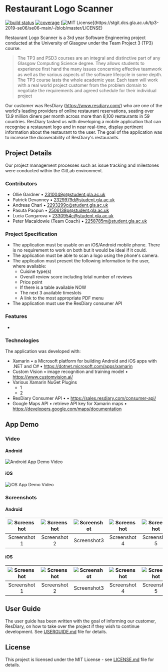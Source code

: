 # Restaurant Logo Scanner 
[![build status](https://stgit.dcs.gla.ac.uk/tp3-2019-se06/se06-main/badges/master/pipeline.svg)](https://stgit.dcs.gla.ac.uk/tp3-2019-se06/se06-main/commits/master)
[![coverage](https://stgit.dcs.gla.ac.uk/tp3-2019-se06/se06-main/badges/master/coverage.svg)](https://stgit.dcs.gla.ac.uk/tp3-2019-se06/se06-main/commits/master)
[![MIT License](https://img.shields.io/apm/l/atomic-design-ui.svg?)](https://stgit.dcs.gla.ac.uk/tp3-2019-se06/se06-main/-/blob/master/LICENSE)

Restaurant Logo Scanner is a 3rd year Software Engineering project conducted at the University of Glasgow under the Team Project 3 (TP3) course.

> The TP3 and PSD3 courses are an integral and distinctive part of any Glasgow Computing Science degree. They allows students to experience ﬁrst hand the many issues concerning eﬀective teamwork as well as the various aspects of the software lifecycle in some depth. The TP3 course lasts the whole academic year. Each team will work with a real world project customer from the problem domain to negotiate the requirements and agreed schedule for their individual project

Our customer was ResDiary (https://www.resdiary.com/) who are one of the world's leading providers of online restaurant reservations, seating over 13.9 million diners per month across more than 8,100 restaurants in 59 countries. ResDiary tasked us with developing a mobile application that can recognise a restaurant logo and in near real-time, display pertinent information about the restaurant to the user. The goal of the application was to increase the dicoverability of ResDiary's restaurants.

## Project Details
Our project management processes such as issue tracking and milestones were conducted within the GitLab environment.

### Contributors
* Ollie Gardner • 2310049g@student.gla.ac.uk  
* Patrick Devanney • 2329979d@student.gla.ac.uk  
* Andreas Chari • 2293299c@student.gla.ac.uk  
* Pasuta Paopun • 2506138p@student.gla.ac.uk  
* Lucia Cangarova • 2330954c@student.gla.ac.uk  
* Peter Macaldowie (Team Coach) • 2258785m@student.gla.ac.uk  

### Project Specification
* The application must be usable on an iOS/Android mobile phone. There is no requirement to work on both but it would be ideal if it could.
* The application must be able to scan a logo using the phone's camera. 
* The application must present the following information to the user, where available:
    * Cuisine type(s)
    * Overall review score including total number of reviews
    * Price point
    * If there is a table available NOW
    * The next 3 available timeslots
    * A link to the most appropriate PDF menu
* The application must use the ResDiary consumer API

### Features
*

### Technologies
The application was developed with:
* Xamarin • a Microsoft platform for building Android and iOS apps with .NET and C# • https://dotnet.microsoft.com/apps/xamarin
* Custom Vision • image recognition and training model • https://www.customvision.ai/
* Various Xamarin NuGet Plugins
  * 1
  * 2
* ResDiary Consumer API •  • https://sales.resdiary.com/consumer-api/
* Google Maps API • retrieve API key for Xamarin maps • https://developers.google.com/maps/documentation

## App Demo
### Video
#### Android
![Android App Demo Video](https://www.youtube.com/?gl=GB&hl=en-GB)
#### iOS
![iOS App Demo Video](https://www.youtube.com/?gl=GB&hl=en-GB)

### Screenshots
#### Android
| ![Screenshot]() | ![Screenshot]() | ![Screenshot]() | ![Screenshot]() | ![Screenshot]() | ![Screenshot]()
|:---:|:---:|:---:|:---:|:---:|:---:|
| Screenshot 1 | Screenshot 2 | Screenshot3 | Screenshot 4 | Screenshot 5 | Screenshot 6|

#### iOS
| ![Screenshot]() | ![Screenshot]() | ![Screenshot]() | ![Screenshot]() | ![Screenshot]() | ![Screenshot]()
|:---:|:---:|:---:|:---:|:---:|:---:|
| Screenshot 1 | Screenshot 2 | Screenshot3 | Screenshot 4 | Screenshot 5 | Screenshot 6|

## User Guide
The user guide has been written with the goal of informing our customer, ResDiary, on how to take over the project if they wish to continue development. See [USERGUIDE.md](USERGUIDE.md) file for details.

## License
This project is licensed under the MIT License - see [LICENSE.md](LICENSE.md) file for details.

